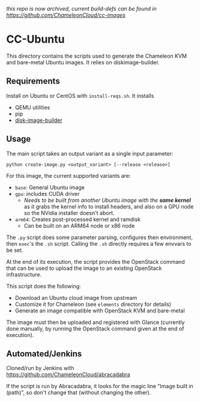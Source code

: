 *this repo is now archived, current build-defs can be found in https://github.com/ChameleonCloud/cc-images*

# CC-Ubuntu

This directory contains the scripts used to generate the Chameleon KVM and
bare-metal Ubuntu images. It relies on diskimage-builder.

## Requirements

Install on Ubuntu or CentOS with `install-reqs.sh`. It installs

* QEMU utilities
* pip
* [disk-image-builder](http://docs.openstack.org/developer/diskimage-builder)

## Usage

The main script takes an output variant as a single input parameter:
```
python create-image.py <output_variant> [--release <release>]
```

For this image, the current supported variants are:

* `base`: General Ubuntu image
* `gpu`: includes CUDA driver
  * *Needs to be built from another Ubuntu image with the **same kernel*** as it grabs the kernel info to install headers, and also on a GPU node so the NVidia installer doesn't abort.
* `arm64`: Creates post-processed kernel and ramdisk
  * Can be built on an ARM64 node or x86 node

The `.py` script does some parameter parsing, configures then environment, then
`exec`'s the `.sh` script. Calling the `.sh` directly requires a few envvars
to be set.

At the end of its execution, the script provides the OpenStack command that can be
used to upload the image to an existing OpenStack infrastructure.

This script does the following:

* Download an Ubuntu cloud image from upstream
* Customize it for Chameleon (see `elements` directory for details)
* Generate an image compatible with OpenStack KVM and bare-metal

The image must then be uploaded and registered with Glance (currently done
manually, by running the OpenStack command given at the end of execution).

## Automated/Jenkins

Cloned/run by Jenkins with https://github.com/ChameleonCloud/abracadabra

If the script is run by Abracadabra, it looks for the magic line "Image built
in (path)", so don't change that (without changing the other).
